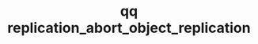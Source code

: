 ---
category: replication
command: replication_abort_object_replication
optional_options:
- alternate: []
  help: Unique identifier of the object replication relationship
  name: --id
  required: true
permalink: /qq-cli-command-guide/replication/replication_abort_object_replication.html
positional_options: []
sidebar: qq_cli_command_reference_sidebar
summary: This section explains how to use the <code>qq replication_abort_object_replication</code>
  command.
synopsis: Abort any ongoing replication job for the specified object replication relationship.
title: qq replication_abort_object_replication
usage: qq replication_abort_object_replication [-h] --id ID
zendesk_source: qq CLI Command Guide

---
